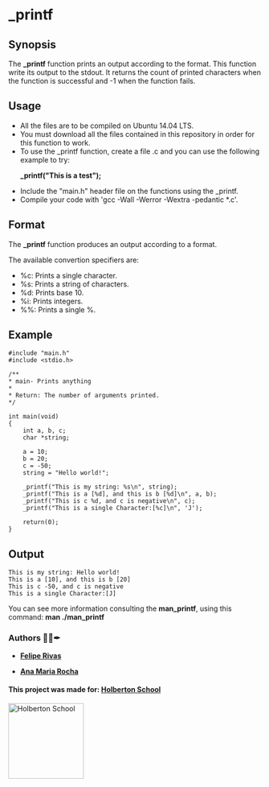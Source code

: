 # _printf

## Synopsis
The **_printf** function prints an output according to the format. This function write its output to the stdout.
It returns the count of printed characters when the function is successful and -1 when the function fails.

## Usage
+ All the files are to be compiled on Ubuntu 14.04 LTS.
+ You must download all the files contained in this repository in order for this function to work.
+ To use the _printf function, create a file .c and you can use the following example to try:
	<p> <b> _printf("This is a test"); </b> </p>
+ Include the "main.h" header file on the functions using the _printf.
+ Compile your code with 'gcc -Wall -Werror -Wextra -pedantic *.c'.

## Format
The **_printf** function produces an output according to a format.

The available convertion specifiers are:
+ %c: Prints a single character.
+ %s: Prints a string of characters.
+ %d: Prints base 10.
+ %i: Prints integers.
+ %%: Prints a single %.

## Example



	#include "main.h"
	#include <stdio.h>

	/**
 	* main- Prints anything
 	*
 	* Return: The number of arguments printed.
 	*/

	int main(void)
	{
		int a, b, c;
		char *string;

		a = 10;
		b = 20;
		c = -50;
		string = "Hello world!";

		_printf("This is my string: %s\n", string);
		_printf("This is a [%d], and this is b [%d]\n", a, b);
		_printf("This is c %d, and c is negative\n", c);
		_printf("This is a single Character:[%c]\n", 'J');

		return(0);
	}


## Output



	This is my string: Hello world!
	This is a [10], and this is b [20]
	This is c -50, and c is negative
	This is a single Character:[J]


You can see more information consulting the **man_printf**, using this command:
**man ./man_printf**

### Authors 👨‍💻✒

* __<a href="https://www.linkedin.com/in/felipe-rivas-833863178/" target="_blank">Felipe Rivas</a>__

* __<a href="https://www.linkedin.com/in/ana-rocha-b98174216/" target="_blank">Ana Maria Rocha</a>__

#### This project was made for: <a href="https://www.holbertonschool.com/" target="_blank">Holberton School </a>

<a href="https://www.holbertonschool.com/">
<img src="https://thumbs.bfldr.com/at/x9m6pnbbn3cnnbr7kk4pr7mk/v/29396102?expiry=1637084372&fit=bounds&height=800&sig=OGMxNzBjYTgzMzE0YTNhY2YzNzIyYjgxMWJlNmQ5NjIxZjg2ZWI2Nw%3D%3D&width=1100" width=150" height="150" alt="Holberton School"  /></a>

